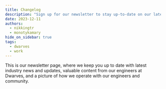 ```yaml
---
title: Changelog
description: "Sign up for our newsletter to stay up-to-date on our latest news, tips, and updates. We'll deliver valuable content straight to your inbox, keeping you informed and engaged with stuff happening at Dwarves."
date: 2023-12-11
authors:
  - nikkingtr
  - monotykamary
hide_on_sidebar: true
tags:
  - dwarves
  - work
---
```


This is our newsletter page, where we keep you up to date with latest industry news and updates, valuable content from our engineers at Dwarves, and a picture of how we operate with our engineers and community.

